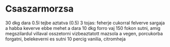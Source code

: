 # Csaszarmorzsa

30 dkg dara 0.5l tejbe aztatva (0.5)
3 tojas:
feherje cukorral felverve
sargaja a habba keverve
ebbe mehet a dara
10 dkg forro vaj
150 fokon sutni, amig megszilardul
villaval osszetorni
vizbeaztatott mazsola a vegen, porcukorba forgatni, belekeverni es sutni 10 percig
vanilia, citromheja
